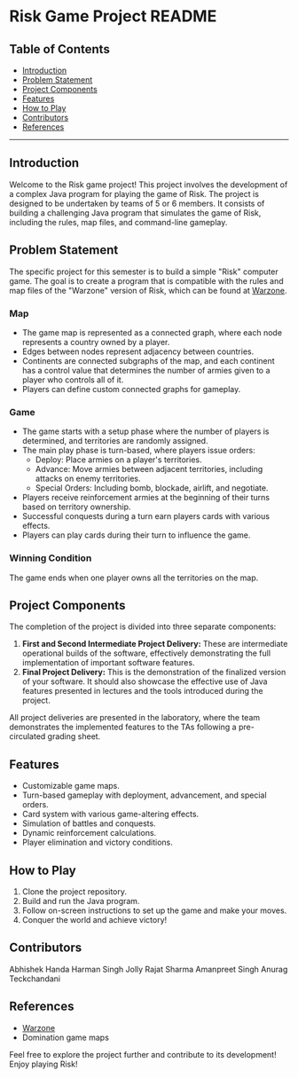 # Risk Game Project README

## Table of Contents
- [Introduction](#introduction)
- [Problem Statement](#problem-statement)
- [Project Components](#project-components)
- [Features](#features)
- [How to Play](#how-to-play)
- [Contributors](#contributors)
- [References](#references)

---

## Introduction
Welcome to the Risk game project! This project involves the development of a complex Java program for playing the game of Risk. The project is designed to be undertaken by teams of 5 or 6 members. It consists of building a challenging Java program that simulates the game of Risk, including the rules, map files, and command-line gameplay.

## Problem Statement
The specific project for this semester is to build a simple "Risk" computer game. The goal is to create a program that is compatible with the rules and map files of the "Warzone" version of Risk, which can be found at [Warzone](https://www.warzone.com/).

### Map
- The game map is represented as a connected graph, where each node represents a country owned by a player.
- Edges between nodes represent adjacency between countries.
- Continents are connected subgraphs of the map, and each continent has a control value that determines the number of armies given to a player who controls all of it.
- Players can define custom connected graphs for gameplay.

### Game
- The game starts with a setup phase where the number of players is determined, and territories are randomly assigned.
- The main play phase is turn-based, where players issue orders:
  - Deploy: Place armies on a player's territories.
  - Advance: Move armies between adjacent territories, including attacks on enemy territories.
  - Special Orders: Including bomb, blockade, airlift, and negotiate.
- Players receive reinforcement armies at the beginning of their turns based on territory ownership.
- Successful conquests during a turn earn players cards with various effects.
- Players can play cards during their turn to influence the game.

### Winning Condition
The game ends when one player owns all the territories on the map.

## Project Components
The completion of the project is divided into three separate components:
1. **First and Second Intermediate Project Delivery:** These are intermediate operational builds of the software, effectively demonstrating the full implementation of important software features.
2. **Final Project Delivery:** This is the demonstration of the finalized version of your software. It should also showcase the effective use of Java features presented in lectures and the tools introduced during the project.

All project deliveries are presented in the laboratory, where the team demonstrates the implemented features to the TAs following a pre-circulated grading sheet.

## Features
- Customizable game maps.
- Turn-based gameplay with deployment, advancement, and special orders.
- Card system with various game-altering effects.
- Simulation of battles and conquests.
- Dynamic reinforcement calculations.
- Player elimination and victory conditions.

## How to Play
1. Clone the project repository.
2. Build and run the Java program.
3. Follow on-screen instructions to set up the game and make your moves.
4. Conquer the world and achieve victory!

## Contributors
Abhishek Handa
Harman Singh Jolly
Rajat Sharma
Amanpreet Singh
Anurag Teckchandani

## References
- [Warzone](https://www.warzone.com/)
- Domination game maps

Feel free to explore the project further and contribute to its development! Enjoy playing Risk!
